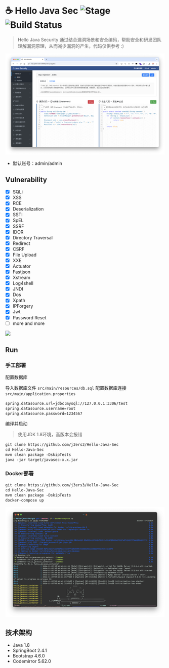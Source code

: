 # ☕️ Hello Java Sec ![Stage](https://img.shields.io/badge/Release-DEV-brightgreen.svg) ![Build Status](https://img.shields.io/badge/Version-1.15-red.svg)

> Hello Java Security 通过结合漏洞场景和安全编码，帮助安全和研发团队理解漏洞原理，从而减少漏洞的产生，代码仅供参考 :)

![](media/1.png)

- 默认账号：admin/admin

## Vulnerability

- [x] SQLi
- [x] XSS
- [x] RCE
- [x] Deserialization
- [x] SSTI
- [x] SpEL
- [x] SSRF
- [x] IDOR
- [x] Directory Traversal
- [x] Redirect
- [x] CSRF
- [x] File Upload
- [x] XXE
- [x] Actuator
- [x] Fastjson
- [x] Xstream
- [x] Log4shell
- [x] JNDI
- [x] Dos
- [x] Xpath
- [x] IPForgery
- [x] Jwt
- [x] Password Reset
- [ ] more and more

![](media/16304936834843.jpg)

## Run

### 手工部署
配置数据库

导入数据库文件 `src/main/resources/db.sql`
配置数据库连接 `src/main/application.properties`

```
spring.datasource.url=jdbc:mysql://127.0.0.1:3306/test
spring.datasource.username=root
spring.datasource.password=1234567
```

编译并启动

> 使用JDK 1.8环境，高版本会报错

```
git clone https://github.com/j3ers3/Hello-Java-Sec
cd Hello-Java-Sec
mvn clean package -DskipTests
java -jar target/javasec-x.x.jar
```

### Docker部署

```
git clone https://github.com/j3ers3/Hello-Java-Sec
cd Hello-Java-Sec
mvn clean package -DskipTests
docker-compose up
```

![](media/17327839424016.jpg)

## 技术架构

- Java 1.8
- SpringBoot 2.4.1
- Bootstrap 4.6.0
- Codemirror 5.62.0
